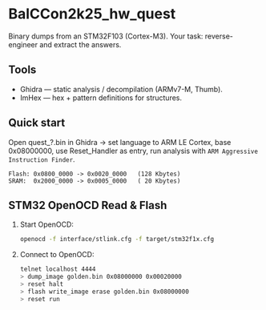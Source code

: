 # BalCCon2k25_hw_quest

Binary dumps from an STM32F103 (Cortex-M3). Your task: reverse-engineer and extract the answers.

## Tools

- Ghidra — static analysis / decompilation (ARMv7-M, Thumb).
- ImHex — hex + pattern definitions for structures.

## Quick start

Open quest_?.bin in Ghidra → set language to ARM LE Cortex, base 0x08000000, use Reset_Handler as entry, run analysis with `ARM Aggressive Instruction Finder`.

```
Flash: 0x0800_0000 -> 0x0020_0000   (128 Kbytes)
SRAM:  0x2000_0000 -> 0x0005_0000   ( 20 Kbytes)
```

## STM32 OpenOCD Read & Flash

1. Start OpenOCD:
    ```sh
    openocd -f interface/stlink.cfg -f target/stm32f1x.cfg
    ```

2. Connect to OpenOCD:
    ```sh
    telnet localhost 4444
    > dump_image golden.bin 0x08000000 0x00020000
    > reset halt
    > flash write_image erase golden.bin 0x08000000
    > reset run
    ```
